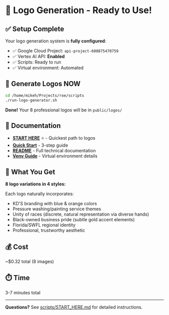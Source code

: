 # 🎨 Logo Generation - Ready to Use!

## ✅ Setup Complete

Your logo generation system is **fully configured**:
- ✅ Google Cloud Project: `api-project-600875470759`
- ✅ Vertex AI API: **Enabled**
- ✅ Scripts: Ready to run
- ✅ Virtual environment: Automated

## 🚀 Generate Logos NOW

```bash
cd /home/mikeh/Projects/roe/scripts
./run-logo-generator.sh
```

**Done!** Your 8 professional logos will be in `public/logos/`

## 📖 Documentation

- **[START HERE](scripts/START_HERE.md)** ⭐ - Quickest path to logos
- **[Quick Start](scripts/QUICK_START.md)** - 3-step guide
- **[README](scripts/README.md)** - Full technical documentation
- **[Venv Guide](scripts/VENV_GUIDE.md)** - Virtual environment details

## 🎨 What You Get

**8 logo variations in 4 styles:**

Each logo naturally incorporates:
- KD'S branding with blue & orange colors
- Pressure washing/painting service themes
- Unity of races (discrete, natural representation via diverse hands)
- Black-owned business pride (subtle gold accent elements)
- Florida/SWFL regional identity
- Professional, trustworthy aesthetic

## 💰 Cost

~$0.32 total (8 images)

## ⏱️ Time

3-7 minutes total

---

**Questions?** See [scripts/START_HERE.md](scripts/START_HERE.md) for detailed instructions.

